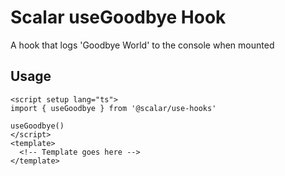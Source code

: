 # Scalar useGoodbye Hook

A hook that logs 'Goodbye World' to the console when mounted

## Usage

```vue
<script setup lang="ts">
import { useGoodbye } from '@scalar/use-hooks'

useGoodbye()
</script>
<template>
  <!-- Template goes here -->
</template>
```
